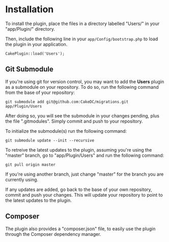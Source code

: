 Installation
============

To install the plugin, place the files in a directory labelled "Users/" in your "app/Plugin/" directory.

Then, include the following line in your `app/Config/bootstrap.php` to load the plugin in your application.

```
CakePlugin::load('Users');
```

Git Submodule
-------------

If you're using git for version control, you may want to add the **Users** plugin as a submodule on your repository. To do so, run the following command from the base of your repository:

```
git submodule add git@github.com:CakeDC/migrations.git app/Plugin/Users
```

After doing so, you will see the submodule in your changes pending, plus the file ".gitmodules". Simply commit and push to your repository.

To initialize the submodule(s) run the following command:

```
git submodule update --init --recursive
```

To retreive the latest updates to the plugin, assuming you're using the "master" branch, go to "app/Plugin/Users" and run the following command:

```
git pull origin master
```

If you're using another branch, just change "master" for the branch you are currently using.

If any updates are added, go back to the base of your own repository, commit and push your changes. This will update your repository to point to the latest updates to the plugin.

Composer
--------

The plugin also provides a "composer.json" file, to easily use the plugin through the Composer dependency manager.
